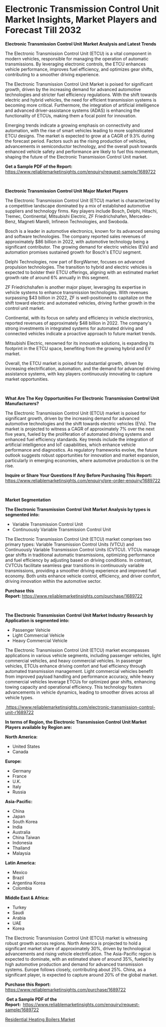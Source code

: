 <p><h1>Electronic Transmission Control Unit Market Insights, Market Players and Forecast Till 2032</h1></p><p><strong>Electronic Transmission Control Unit Market Analysis and Latest Trends</strong></p>
<p><p>The Electronic Transmission Control Unit (ETCU) is a vital component in modern vehicles, responsible for managing the operation of automatic transmissions. By leveraging electronic controls, the ETCU enhances vehicle performance, improves fuel efficiency, and optimizes gear shifts, contributing to a smoother driving experience. </p><p>The Electronic Transmission Control Unit Market is poised for significant growth, driven by the increasing demand for advanced automotive technologies and stricter fuel efficiency regulations. With the shift towards electric and hybrid vehicles, the need for efficient transmission systems is becoming more critical. Furthermore, the integration of artificial intelligence and advanced driver-assistance systems (ADAS) is enhancing the functionality of ETCUs, making them a focal point for innovation.</p><p>Emerging trends indicate a growing emphasis on connectivity and automation, with the rise of smart vehicles leading to more sophisticated ETCU designs. The market is expected to grow at a CAGR of 9.3% during the forecast period. Factors such as the rising production of vehicles, advancements in semiconductor technology, and the overall push towards enhanced vehicle safety and performance are likely to fuel this momentum, shaping the future of the Electronic Transmission Control Unit market.</p></p>
<p><strong>Get a Sample PDF of the Report:&nbsp;</strong> <a href="https://www.reliablemarketinsights.com/enquiry/request-sample/1689722?utm_campaign=2004&utm_medium=2&utm_source=Github&utm_content=ia&utm_term=07012025&utm_id=electronic-transmission-control-unit">https://www.reliablemarketinsights.com/enquiry/request-sample/1689722</a></p>
<p>&nbsp;</p>
<p><strong>Electronic Transmission Control Unit Major Market Players</strong></p>
<p><p>The Electronic Transmission Control Unit (ETCU) market is characterized by a competitive landscape dominated by a mix of established automotive suppliers and technology firms. Key players include Bosch, Delphi, Hitachi, Tremec, Continental, Mitsubishi Electric, ZF Friedrichshafen, Mercedes-Benz, Magneti Marelli, Infineon Technologies, and Swoboda.</p><p>Bosch is a leader in automotive electronics, known for its advanced sensing and software technologies. The company reported sales revenues of approximately $86 billion in 2022, with automotive technology being a significant contributor. The growing demand for electric vehicles (EVs) and automation promises sustained growth for Bosch's ETCU segment.</p><p>Delphi Technologies, now part of BorgWarner, focuses on advanced propulsion technologies. The transition to hybrid and electric vehicles is expected to bolster their ETCU offerings, aligning with an estimated market growth rate of around 6% annually in this segment.</p><p>ZF Friedrichshafen is another major player, leveraging its expertise in vehicle systems to enhance transmission technologies. With revenues surpassing $43 billion in 2022, ZF is well-positioned to capitalize on the shift toward electric and automated vehicles, driving further growth in the control unit market.</p><p>Continental, with its focus on safety and efficiency in vehicle electronics, reported revenues of approximately $48 billion in 2022. The company's strong investments in integrated systems for automated driving and connected vehicles indicate a proactive approach to future market trends.</p><p>Mitsubishi Electric, renowned for its innovative solutions, is expanding its footprint in the ETCU space, benefiting from the growing hybrid and EV market. </p><p>Overall, the ETCU market is poised for substantial growth, driven by increasing electrification, automation, and the demand for advanced driving assistance systems, with key players continuously innovating to capture market opportunities.</p></p>
<p>&nbsp;</p>
<p><strong>What Are The Key Opportunities For Electronic Transmission Control Unit Manufacturers?</strong></p>
<p><p>The Electronic Transmission Control Unit (ETCU) market is poised for significant growth, driven by the increasing demand for advanced automotive technologies and the shift towards electric vehicles (EVs). The market is projected to witness a CAGR of approximately 7% over the next five years, fueled by the proliferation of automated driving systems and enhanced fuel efficiency standards. Key trends include the integration of artificial intelligence and IoT capabilities, which enhance vehicle performance and diagnostics. As regulatory frameworks evolve, the future outlook suggests robust opportunities for innovation and market expansion, particularly in emerging economies, where automotive production is on the rise.</p></p>
<p><strong>Inquire or Share Your Questions If Any Before Purchasing This Report:</strong> <a href="https://www.reliablemarketinsights.com/enquiry/pre-order-enquiry/1689722?utm_campaign=2004&utm_medium=2&utm_source=Github&utm_content=ia&utm_term=07012025&utm_id=electronic-transmission-control-unit">https://www.reliablemarketinsights.com/enquiry/pre-order-enquiry/1689722</a></p>
<p>&nbsp;</p>
<p><strong>Market Segmentation</strong></p>
<p><strong>The Electronic Transmission Control Unit Market Analysis by types is segmented into:</strong></p>
<p><ul><li>Variable Transmission Control Unit</li><li>Continuously Variable Transmission Control Unit</li></ul></p>
<p><p>The Electronic Transmission Control Unit (ETCU) market comprises two primary types: Variable Transmission Control Units (VTCU) and Continuously Variable Transmission Control Units (CVTCU). VTCUs manage gear shifts in traditional automatic transmissions, optimizing performance and fuel efficiency by adjusting based on driving conditions. In contrast, CVTCUs facilitate seamless gear transitions in continuously variable transmissions, providing a smoother driving experience and improved fuel economy. Both units enhance vehicle control, efficiency, and driver comfort, driving innovation within the automotive sector.</p></p>
<p><strong>Purchase this Report:&nbsp;</strong><a href="https://www.reliablemarketinsights.com/purchase/1689722?utm_campaign=2004&utm_medium=2&utm_source=Github&utm_content=ia&utm_term=07012025&utm_id=electronic-transmission-control-unit">https://www.reliablemarketinsights.com/purchase/1689722</a></p>
<p>&nbsp;</p>
<p><strong>The Electronic Transmission Control Unit Market Industry Research by Application is segmented into:</strong></p>
<p><ul><li>Passenger Vehicle</li><li>Light Commercial Vehicle</li><li>Heavy Commercial Vehicle</li></ul></p>
<p><p>The Electronic Transmission Control Unit (ETCU) market encompasses applications in various vehicle segments, including passenger vehicles, light commercial vehicles, and heavy commercial vehicles. In passenger vehicles, ETCUs enhance driving comfort and fuel efficiency through automated transmission management. Light commercial vehicles benefit from improved payload handling and performance accuracy, while heavy commercial vehicles leverage ETCUs for optimized gear shifts, enhancing towing capacity and operational efficiency. This technology fosters advancements in vehicle dynamics, leading to smoother drives across all vehicle types.</p></p>
<p><a href="https://www.reliablemarketinsights.com/electronic-transmission-control-unit-r1689722?utm_campaign=2004&utm_medium=2&utm_source=Github&utm_content=ia&utm_term=07012025&utm_id=electronic-transmission-control-unit">&nbsp;https://www.reliablemarketinsights.com/electronic-transmission-control-unit-r1689722</a></p>
<p><strong>In terms of Region, the Electronic Transmission Control Unit Market Players available by Region are:</strong></p>
<p>
    <p> <strong> North America: </strong>
        <ul>
            <li>United States</li>
            <li>Canada</li>
        </ul>
        </p> 
    <p> <strong> Europe: </strong>
        <ul>
            <li>Germany</li>
            <li>France</li>
            <li>U.K.</li>
            <li>Italy</li>
            <li>Russia</li>
        </ul>
        </p> 
    <p> <strong> Asia-Pacific: </strong>
        <ul>
            <li>China</li>
            <li>Japan</li>
            <li>South Korea</li>
            <li>India</li>
            <li>Australia</li>
            <li>China Taiwan</li>
            <li>Indonesia</li>
            <li>Thailand</li>
            <li>Malaysia</li>
        </ul>
        </p> 
    <p> <strong> Latin America: </strong>
        <ul>
            <li>Mexico</li>
            <li>Brazil</li>
            <li>Argentina Korea</li>
            <li>Colombia</li>
        </ul>
        </p> 
    <p> <strong> Middle East & Africa: </strong>
        <ul>
            <li>Turkey</li>
            <li>Saudi</li>
            <li>Arabia</li>
            <li>UAE</li>
            <li>Korea</li>
        </ul>
    </p>
    </p>
<p><p>The Electronic Transmission Control Unit (ETCU) market is witnessing robust growth across regions. North America is projected to hold a significant market share of approximately 30%, driven by technological advancements and rising vehicle electrification. The Asia-Pacific region is expected to dominate, with an estimated share of around 35%, fueled by high automotive production and demand for advanced transmission systems. Europe follows closely, contributing about 25%. China, as a significant player, is expected to capture around 20% of the global market.</p></p>
<p><strong>Purchase this Report: </strong><a href="https://www.reliablemarketinsights.com/purchase/1689722?utm_campaign=2004&utm_medium=2&utm_source=Github&utm_content=ia&utm_term=07012025&utm_id=electronic-transmission-control-unit">https://www.reliablemarketinsights.com/purchase/1689722</a></p>
<p>&nbsp;<strong>Get a Sample PDF of the Report:&nbsp;&nbsp;</strong><a href="https://www.reliablemarketinsights.com/enquiry/request-sample/1689722?utm_campaign=2004&utm_medium=2&utm_source=Github&utm_content=ia&utm_term=07012025&utm_id=electronic-transmission-control-unit">https://www.reliablemarketinsights.com/enquiry/request-sample/1689722</a></p>
<p><strong></strong></p>
<p><p><a href="https://github.com/globismark/Market-Research-Report-List-5/blob/main/residential-heating-boilers-market.md?utm_campaign=2004&utm_medium=2&utm_source=Github&utm_content=ia&utm_term=07012025&utm_id=electronic-transmission-control-unit">Residential Heating Boilers Market</a></p></p>